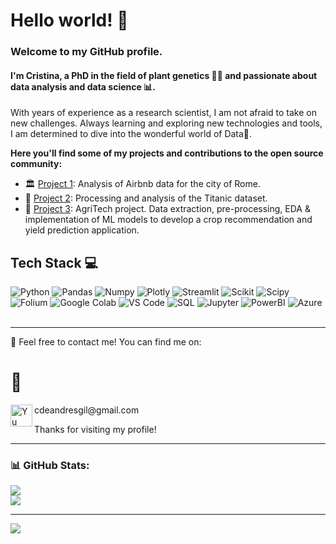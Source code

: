 # Hello world! 👋

### Welcome to my GitHub profile. 

#### I'm Cristina, a PhD in the field of plant genetics 🌱🧬 and passionate about data analysis and data science 📊. 

With years of experience as a research scientist, I am not afraid to take on new challenges. Always learning and exploring new technologies and tools, I am determined to dive into the wonderful world of Data🚀.

**Here you'll find some of my projects and contributions to the open source community:**

- 🏛️ [Project 1](https://github.com/CrisDAndres/proyecto_airbnb): Analysis of Airbnb data for the city of Rome.
- 🚢 [Project 2](https://github.com/CrisDAndres/proyecto_titanic): Processing and analysis of the Titanic dataset.
- 🌱 [Project 3](https://github.com/CrisDAndres/proyecto_agrotech): AgriTech project. Data extraction, pre-processing, EDA & implementation of ML models to develop a crop recommendation and yield prediction application.

## Tech Stack 💻

![Python](https://img.shields.io/badge/Python-14354C?style=for-the-badge&logo=python&logoColor=white)
![Pandas](https://img.shields.io/badge/pandas-150458.svg?style=for-the-badge&logo=pandas&logoColor=white)
![Numpy](https://img.shields.io/badge/NumPy-013243.svg?style=for-the-badge&logo=NumPy&logoColor=white)
![Plotly](https://img.shields.io/badge/Plotly-3F4F75.svg?style=for-the-badge&logo=Plotly&logoColor=white)
![Streamlit](https://img.shields.io/badge/Streamlit-FF4B4B.svg?style=for-the-badge&logo=Streamlit&logoColor=white)
![Scikit](https://img.shields.io/badge/scikitlearn-F7931E.svg?style=for-the-badge&logo=scikit-learn&logoColor=white)
![Scipy](https://img.shields.io/badge/SciPy-8CAAE6.svg?style=for-the-badge&logo=SciPy&logoColor=white)
![Folium](https://img.shields.io/badge/Folium-77B829.svg?style=for-the-badge&logo=Folium&logoColor=white)
![Google Colab](https://img.shields.io/badge/Colab-F9AB00?style=for-the-badge&logo=googlecolab&color=525252)
![VS Code](https://img.shields.io/badge/Visual_Studio_Code-0078D4?style=for-the-badge&logo=visual%20studio%20code&logoColor=white)
![SQL](https://img.shields.io/badge/MySQL-005C84?style=for-the-badge&logo=mysql&logoColor=white)
![Jupyter](https://img.shields.io/badge/Jupyter-F37626.svg?&style=for-the-badge&logo=Jupyter&logoColor=white)
![PowerBI](https://img.shields.io/badge/PowerBI-F2C811?style=for-the-badge&logo=Power%20BI&logoColor=white)
![Azure](https://img.shields.io/badge/Azure_DevOps-0078D7?style=for-the-badge&logo=azure-devops&logoColor=white)
 <br><br>

---
💬 Feel free to contact me! You can find me on:

<h1>📧</h1> cdeandresgil@gmail.com
<a href="https://www.linkedin.com/in/cristinadeandres"><img align="left" src="https://raw.githubusercontent.com/yushi1007/yushi1007/main/images/linkedin.svg" alt="Yu Shi | LinkedIn" width="35px"/></a>

Thanks for visiting my profile!

---
### 📊 GitHub Stats:
![](https://github-readme-stats.vercel.app/api?username=CrisDAndres&theme=buefy&hide_border=false&include_all_commits=false&count_private=false)<br/>
![](https://github-readme-stats.vercel.app/api/top-langs/?username=CrisDAndres&theme=buefy&hide_border=false&include_all_commits=false&count_private=false&layout=compact)

---
[![](https://visitcount.itsvg.in/api?id=CrisDAndres&icon=0&color=0)](https://visitcount.itsvg.in)

<!-- Proudly created with GPRM ( https://gprm.itsvg.in ) -->
